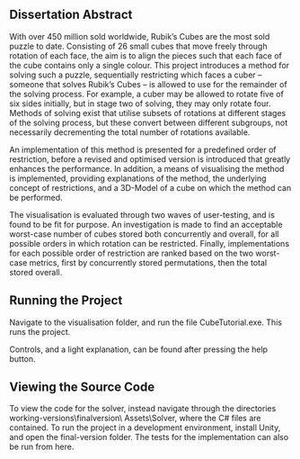 ## Dissertation Abstract

With over 450 million sold worldwide, Rubik’s Cubes are the most sold puzzle to date. Consisting of 26 small cubes that move freely through rotation of each face, the aim is to align the pieces such that each face of the cube contains only a single colour. This project introduces a method for solving such a puzzle, sequentially restricting which faces a cuber – someone that solves Rubik’s Cubes – is allowed to use for the remainder of the solving process. For example, a cuber may be allowed to rotate five of six sides initially, but in stage two of solving, they may only rotate four. Methods of solving exist that utilise subsets of rotations at different stages of the solving process, but these convert between different subgroups, not necessarily decrementing the total number of rotations available.

An implementation of this method is presented for a predefined order of restriction, before a revised and optimised version is introduced that greatly enhances the performance. In addition, a means of visualising the method is implemented, providing explanations of the method, the underlying concept of restrictions, and a 3D-Model of a cube on which the method can be performed.

The visualisation is evaluated through two waves of user-testing, and is found to be fit for purpose. An investigation is made to find an acceptable worst-case number of cubes stored both concurrently and overall, for all possible orders in which rotation can be restricted. Finally, implementations for each possible order of restriction are ranked based on the two worst-case metrics, first by concurrently stored permutations, then the total stored overall.

## Running the Project

Navigate to the visualisation folder, and run the file CubeTutorial.exe. This runs the project.

Controls, and a light explanation, can be found after pressing the help button.

## Viewing the Source Code

To view the code for the solver, instead navigate through the directories working-versions\finalversion\ Assets\Solver, where the C# files are contained. To run the project in a development
environment, install Unity, and open the final-version folder. The tests for the implementation
can also be run from here.
